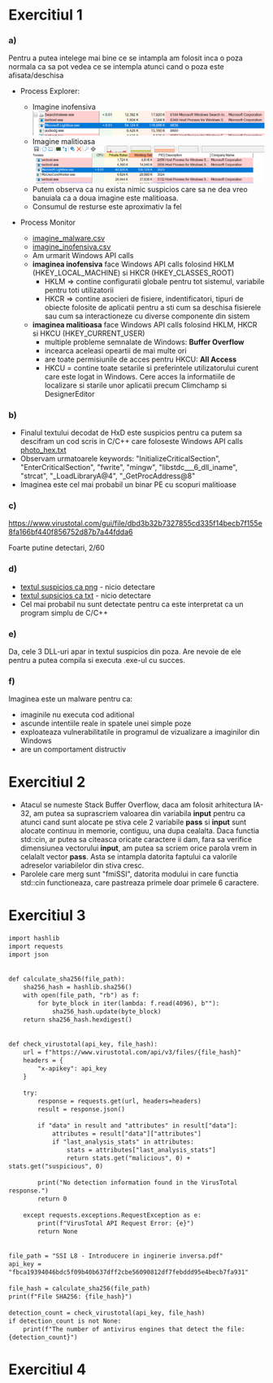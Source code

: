 # Exercitiul 1

### a)
Pentru a putea intelege mai bine ce se intampla am folosit inca o poza normala ca sa pot vedea ce se intempla atunci cand o poza este afisata/deschisa

- Process Explorer:
  - Imagine inofensiva
![legit-process-explorer](legit-process-explorer.png)
  - Imagine malitioasa
![virus-process-explorer](virus-process-explorer.png)
  - Putem observa ca nu exista nimic suspicios care sa ne dea vreo banuiala ca a doua imagine este malitioasa.
  - Consumul de resturse este aproximativ la fel

- Process Monitor
  - [imagine_malware.csv](imagine_malware.CSV) 
  - [imagine_inofensiva.csv](imagine_inofensiva.CSV)
  - Am urmarit Windows API calls
  - **imaginea inofensiva** face Windows API calls folosind HKLM (HKEY_LOCAL_MACHINE) si HKCR (HKEY_CLASSES_ROOT)
    - HKLM => contine configuratii globale pentru tot sistemul, variabile pentru toti utilizatorii
    - HKCR => contine asocieri de fisiere, indentificatori, tipuri de obiecte folosite de aplicatii pentru a sti cum sa deschisa fisierele sau cum sa interactioneze cu diverse componente din sistem
  - **imaginea malitioasa** face Windows API calls folosind HKLM, HKCR si HKCU (HKEY_CURRENT_USER)
    - multiple probleme semnalate de Windows: **Buffer Overflow**
    - incearca aceleasi opeartii de mai multe ori
    - are toate permisiunile de acces pentru HKCU: **All Access**
    - HKCU = contine toate setarile si preferintele utilizatorului curent care este logat in Windows. Cere acces la informatiile de localizare si starile unor aplicatii precum Climchamp si DesignerEditor

### b)
- Finalul textului decodat de HxD este suspicios pentru ca putem sa descifram un cod scris in C/C++ care foloseste Windows API calls [photo_hex.txt](photo_hex.txt)  
- Observam urmatoarele keywords: "InitializeCriticalSection", "EnterCriticalSection", "fwrite", "mingw", "libstdc___6_dll_iname", "strcat", "_LoadLibraryA@4", "_GetProcAddress@8"
- Imaginea este cel mai probabil un binar PE cu scopuri malitioase


### c)
https://www.virustotal.com/gui/file/dbd3b32b7327855cd335f14becb7f155e8fa166bf440f856752d87b7a44fdda6

Foarte putine detectari, 2/60


### d)
- [textul suspicios ca png](https://www.virustotal.com/gui/file/9129edc843fb2ecdb1189049b6b4629d8a7049ced632a5b37b3dd31205021185) - nicio detectare
- [textul supsicios ca txt](https://www.virustotal.com/gui/file/80ac7e557aa1b0ef5b99274e7730fb7bf8dc9838f037a0c7b49119f87f66f494) - nicio detectare
- Cel mai probabil nu sunt detectate pentru ca este interpretat ca un program simplu de C/C++ 


### e)
Da, cele 3 DLL-uri apar in textul suspicios din poza. Are nevoie de ele pentru a putea compila si executa .exe-ul cu succes. 


### f)
Imaginea este un malware pentru ca:
- imaginile nu executa cod aditional
- ascunde intentiile reale in spatele unei simple poze 
- exploateaza vulnerabilitatile in programul de vizualizare a imaginilor din Windows 
- are un comportament distructiv



# Exercitiul 2
- Atacul se numeste Stack Buffer Overflow, daca am folosit arhitectura IA-32, am putea sa suprascriem valoarea din variabila **input** pentru ca atunci cand sunt alocate pe stiva cele 2 variabile **pass** si **input** sunt alocate continuu in memorie, contiguu, una dupa cealalta. Daca functia std::cin, ar putea sa citeasca oricate caractere ii dam, fara sa verifice dimensiunea vectorului **input**, am putea sa scriem orice parola vrem in celalalt vector **pass**. Asta se intampla datorita faptului ca valorile adreselor variabilelor din stiva cresc.
- Parolele care merg sunt "fmiSSI<orice-sufix>", datorita modului in care functia std::cin functioneaza, care pastreaza primele doar primele 6 caractere. 



# Exercitiul 3
```
import hashlib
import requests
import json


def calculate_sha256(file_path):
    sha256_hash = hashlib.sha256()
    with open(file_path, "rb") as f:
        for byte_block in iter(lambda: f.read(4096), b""):
            sha256_hash.update(byte_block)
    return sha256_hash.hexdigest()


def check_virustotal(api_key, file_hash):
    url = f"https://www.virustotal.com/api/v3/files/{file_hash}"
    headers = {
        "x-apikey": api_key
    }

    try:
        response = requests.get(url, headers=headers)
        result = response.json()

        if "data" in result and "attributes" in result["data"]:
            attributes = result["data"]["attributes"]
            if "last_analysis_stats" in attributes:
                stats = attributes["last_analysis_stats"]
                return stats.get("malicious", 0) + stats.get("suspicious", 0)

        print("No detection information found in the VirusTotal response.")
        return 0

    except requests.exceptions.RequestException as e:
        print(f"VirusTotal API Request Error: {e}")
        return None


file_path = "SSI L8 - Introducere in inginerie inversa.pdf"
api_key = "fbca19394046bdc5f09b40b637dff2cbe56090812df7febddd95e4becb7fa931"

file_hash = calculate_sha256(file_path)
print(f"File SHA256: {file_hash}")

detection_count = check_virustotal(api_key, file_hash)
if detection_count is not None:
    print(f"The number of antivirus engines that detect the file: {detection_count}")
```



# Exercitiul 4
